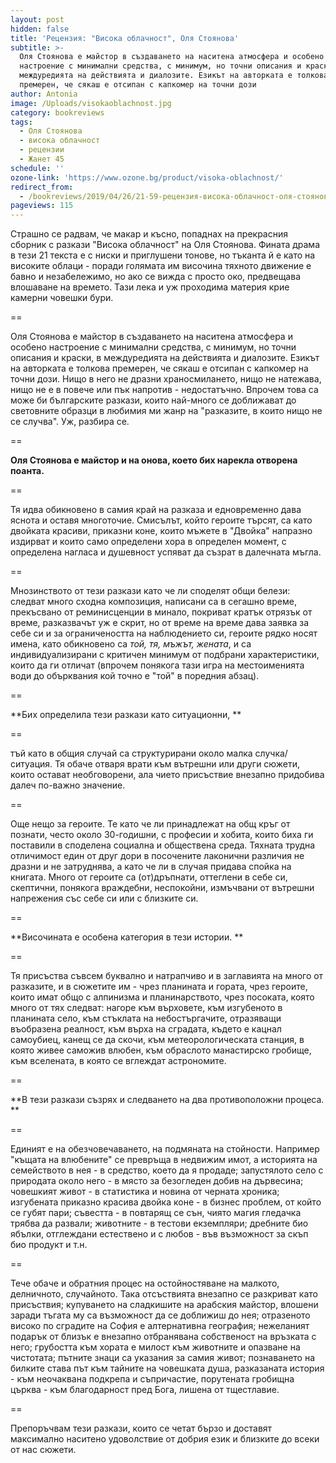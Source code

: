 ```yaml
---
layout: post
hidden: false
title: 'Рецензия: "Висока облачност", Оля Стоянова'
subtitle: >-
  Оля Стоянова е майстор в създаването на наситена атмосфера и особено
  настроение с минимални средства, с минимум, но точни описания и краски, в
  междуредията на действията и диалозите. Езикът на авторката е толкова
  премерен, че сякаш е отсипан с капкомер на точни дози
author: Antonia
image: /Uploads/visokaoblachnost.jpg
category: bookreviews
tags:
  - Оля Стоянова
  - висока облачност
  - рецензии
  - Жанет 45
schedule: ''
ozone-link: 'https://www.ozone.bg/product/visoka-oblachnost/'
redirect_from:
  - /bookreviews/2019/04/26/21-59-рецензия-висока-облачност-оля-стоянова
pageviews: 115
---
```

Страшно се радвам, че макар и късно, попаднах на прекрасния сборник с разкази "Висока облачност" на Оля Стоянова. Фината драма в тези 21 текста е с ниски и приглушени тонове, но тъканта й е като на високите облаци - поради голямата им височина тяхното движение е бавно и незабележимо, но ако се вижда с просто око, предвещава влошаване на времето. Тази лека и уж проходима материя крие камерни човешки бури. 

\==

Оля Стоянова е майстор в създаването на наситена атмосфера и особено настроение с минимални средства, с минимум, но точни описания и краски, в междуредията на действията и диалозите. Езикът на авторката е толкова премерен, че сякаш е отсипан с капкомер на точни дози. Нищо в него не дразни храносмилането, нищо не натежава, нищо не е в повече или пък напротив - недостатъчно. Впрочем това са може би българските разкази, които най-много се доближават до световните образци в любимия ми жанр на "разказите, в които нищо не се случва". Уж, разбира се.

\==

**Оля Стоянова е майстор и на онова, което бих нарекла отворена поанта.**

\==

Тя идва обикновено в самия край на разказа и едновременно дава яснота и оставя многоточие. Смисълът, който героите търсят, са като двойката красиви, приказни коне, които мъжете в "Двойка" напразно издирват и които само определени хора в определен момент, с определена нагласа и душевност успяват да съзрат в далечната мъгла.  

\==

Мнозинството от тези разкази като че ли споделят общи белези: следват много сходна композиция, написани са в сегашно време, прекъсвано от реминисценции в минало, покриват кратък отрязък от време, разказвачът уж е скрит, но от време на време дава заявка за себе си и за ограничеността на наблюдението си, героите рядко носят имена, като обикновено са _той, тя, мъжът, жената_, и са индивидуализирани с критичен минимум от подбрани характеристики, които да ги отличат (впрочем понякога тази игра на местоименията води до обърквания кой точно е "той" в поредния абзац). 

\==

**Бих определила тези разкази като ситуационни, **

\==

тъй като в общия случай са структурирани около малка случка/ситуация. Тя обаче отваря врати към вътрешни или други сюжети, които остават необговорени, ала чието присъствие внезапно придобива далеч по-важно значение. 

\==

Още нещо за героите. Те като че ли принадлежат на общ кръг от познати, често около 30-годишни, с професии и хобита, които биха ги поставили в споделена социална и обществена среда. Тяхната трудна отличимост един от друг дори в посочените лаконични различия не дразни и не затруднява, а като че ли в случая придава спойка на книгата. Много от героите са (от)дръпнати, оттеглени в себе си, скептични, понякога враждебни, неспокойни, измъчвани от вътрешни напрежения със себе си или с близките си.

\==

**Височината е особена категория в тези истории. **

\==

Тя присъства съвсем буквално и натрапчиво и в заглавията на много от разказите, и в сюжетите им - чрез планината и гората, чрез героите, които имат общо с алпинизма и планинарството, чрез посоката, която много от тях следват: нагоре към върховете, към изгубеното в планината село, към стъклата на небостъргачите, отразяващи въобразена реалност, към върха на сградата, където е кацнал самоубиец, канещ се да скочи, към метеорологическата станция, в която живее саможив влюбен, към обраслото манастирско гробище, към вселената, в която се вглеждат астрономите. 

\==

**В тези разкази съзрях и следването на два противоположни процеса. **

\==

Единият е на обезчовечаването, на подмяната на стойности. Например "къщата на влюбените" се превръща в недвижим имот, а историята на семейството в нея - в средство, което да я продаде; запустялото село с природата около него - в място за безогледен добив на дървесина; човешкият живот - в статистика и новина от черната хроника; изгубената приказно красива двойка коне - в бизнес проблем, от който се губят пари; съвестта - в повтарящ се сън, чиято магия гледачка трябва да развали; животните - в тестови екземпляри; дребните био ябълки, отглеждани естествено и с любов - във възможност за скъп био продукт и т.н. 

\==

Тече обаче и обратния процес на остойностяване на малкото, делничното, случайното. Така отсъствията внезапно се разкриват като присъствия; купуването на сладкишите на арабския майстор, влошени заради тъгата му са възможност да се доближиш до нея; отразеното високо по сградите на София е алтернативна география; нежеланият подарък от близък е внезапно отбранявана собственост на връзката с него; грубостта към хората е милост към животните и опазване на чистотата; пътните знаци са указания за самия живот; познаването на билките става път към тайните на човешката душа, разказаната история - към неочаквана подкрепа и съпричастие, порутената гробищна църква - към благодарност пред Бога, лишена от тщестлавие.

\==

Препоръчвам тези разкази, които се четат бързо и доставят максимално наситено удоволствие от добрия език и близките до всеки от нас сюжети.
